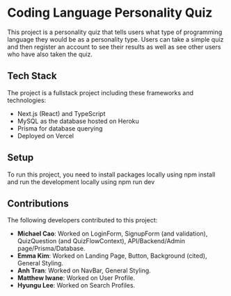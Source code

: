 # Coding Language Personality Quiz

This project is a personality quiz that tells users what type of programming language they would be as a personality type. Users can take a simple quiz and then register an account to see their results as well as see other users who have also taken the quiz.

## Tech Stack

The project is a fullstack project including these frameworks and technologies:
- Next.js (React) and TypeScript
- MySQL as the database hosted on Heroku
- Prisma for database querying
- Deployed on Vercel

## Setup

To run this project, you need to install packages locally using npm install and run the development locally using npm run dev

## Contributions

The following developers contributed to this project:

- **Michael Cao**: Worked on LoginForm, SignupForm (and validation), QuizQuestion (and QuizFlowContext), API/Backend/Admin page/Prisma/Database.
- **Emma Kim**: Worked on Landing Page, Button, Background (cited), General Styling.
- **Anh Tran**: Worked on NavBar, General Styling.
- **Matthew Iwane**: Worked on User Profile.
- **Hyungu Lee**: Worked on Search Profiles.
